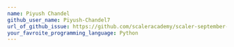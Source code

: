 ```yaml
---
name: Piyush Chandel
github_user_name: Piyush-Chandel7
url_of_github_issue: https://github.com/scaleracademy/scaler-september-open-source-challenge/issues/275#issue-1358877116
your_favroite_programming_language: Python
---
```

